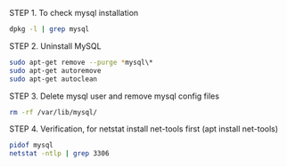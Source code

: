 
STEP 1. To check mysql installation
```sh
dpkg -l | grep mysql
```

STEP 2. Uninstall MySQL
```sh
sudo apt-get remove --purge *mysql\*
sudo apt-get autoremove
sudo apt-get autoclean
```

STEP 3. Delete mysql user and remove mysql config files
```sh
rm -rf /var/lib/mysql/
```

STEP 4. Verification, for netstat install net-tools first  (apt install net-tools)
```sh
pidof mysql
netstat -ntlp | grep 3306 
```
